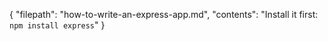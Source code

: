 {
  "filepath": "how-to-write-an-express-app.md",
  "contents": "Install it first: `npm install express`"
}

